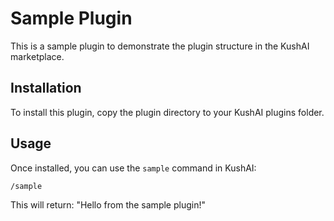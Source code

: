 # Sample Plugin

This is a sample plugin to demonstrate the plugin structure in the KushAI marketplace.

## Installation

To install this plugin, copy the plugin directory to your KushAI plugins folder.

## Usage

Once installed, you can use the `sample` command in KushAI:

```
/sample
```

This will return: "Hello from the sample plugin!"